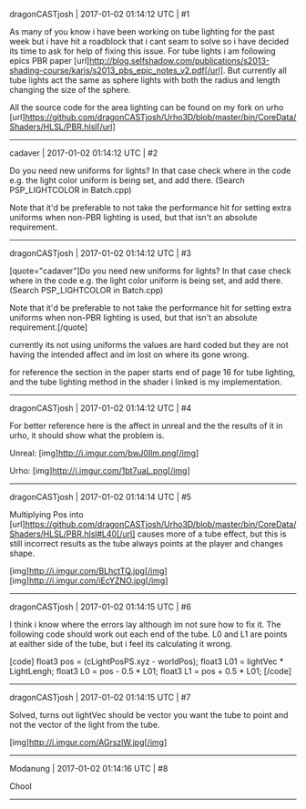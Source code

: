 dragonCASTjosh | 2017-01-02 01:14:12 UTC | #1

As many of you know i have been working on tube lighting for the past week but i have hit a roadblock that i cant seam to solve so i have decided its time to ask for help of fixing this issue. For tube lights i am following epics PBR paper [url]http://blog.selfshadow.com/publications/s2013-shading-course/karis/s2013_pbs_epic_notes_v2.pdf[/url]. But currently all tube lights act the same as sphere lights with both the radius and length changing the size of the sphere.

All the source code for the area lighting can be found on my fork on urho [url]https://github.com/dragonCASTjosh/Urho3D/blob/master/bin/CoreData/Shaders/HLSL/PBR.hlsl[/url]

-------------------------

cadaver | 2017-01-02 01:14:12 UTC | #2

Do you need new uniforms for lights? In that case check where in the code e.g. the light color uniform is being set, and add there. (Search PSP_LIGHTCOLOR in Batch.cpp)

Note that it'd be preferable to not take the performance hit for setting extra uniforms when non-PBR lighting is used, but that isn't an absolute requirement.

-------------------------

dragonCASTjosh | 2017-01-02 01:14:12 UTC | #3

[quote="cadaver"]Do you need new uniforms for lights? In that case check where in the code e.g. the light color uniform is being set, and add there. (Search PSP_LIGHTCOLOR in Batch.cpp)

Note that it'd be preferable to not take the performance hit for setting extra uniforms when non-PBR lighting is used, but that isn't an absolute requirement.[/quote]

currently its not using uniforms the values are hard coded but they are not having the intended affect and im lost on where its gone wrong.

for reference the section in the paper starts end of page 16 for tube lighting, and the tube lighting method in the shader i linked is my implementation.

-------------------------

dragonCASTjosh | 2017-01-02 01:14:12 UTC | #4

For better reference here is the affect in unreal and the the results of it in urho, it should show what the problem is.

Unreal:
[img]http://i.imgur.com/bwJ0Ilm.png[/img]

Urho:
[img]http://i.imgur.com/1bt7uaL.png[/img]

-------------------------

dragonCASTjosh | 2017-01-02 01:14:14 UTC | #5

Multiplying Pos into [url]https://github.com/dragonCASTjosh/Urho3D/blob/master/bin/CoreData/Shaders/HLSL/PBR.hlsl#L40[/url] causes more of a tube effect, but this is still incorrect results as the tube always points at the player and changes shape. 

[img]http://i.imgur.com/BLhctTQ.jpg[/img]
[img]http://i.imgur.com/iEcYZNO.jpg[/img]

-------------------------

dragonCASTjosh | 2017-01-02 01:14:15 UTC | #6

I think i know where the errors lay although im not sure how to fix it. The following code should work out each end of the tube. L0 and L1 are points at eaither side of the tube, but i feel its calculating it wrong.

[code]
        float3 pos   = (cLightPosPS.xyz - worldPos);
        float3 L01 = lightVec * LightLengh;
        float3 L0 = pos - 0.5 * L01;
        float3 L1 = pos + 0.5 * L01;
[/code]

-------------------------

dragonCASTjosh | 2017-01-02 01:14:15 UTC | #7

Solved, turns out lightVec should be vector you want the tube to point and not the vector of the light from the tube.

[img]http://i.imgur.com/AGrszlW.jpg[/img]

-------------------------

Modanung | 2017-01-02 01:14:16 UTC | #8

Chool

-------------------------

